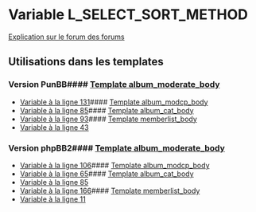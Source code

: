 # Variable L_SELECT_SORT_METHOD
[Explication sur le forum des forums](http://forum.forumactif.com/t294113-listing-des-variables#L_SELECT_SORT_METHOD)
## Utilisations dans les templates
### Version PunBB#### [Template album_moderate_body](punbb/album_moderate_body.md)
* [Variable à la ligne 131](../punbb/album_moderate_body.tpl#L131)#### [Template album_modcp_body](punbb/album_modcp_body.md)
* [Variable à la ligne 85](../punbb/album_modcp_body.tpl#L85)#### [Template album_cat_body](punbb/album_cat_body.md)
* [Variable à la ligne 93](../punbb/album_cat_body.tpl#L93)#### [Template memberlist_body](punbb/memberlist_body.md)
* [Variable à la ligne 43](../punbb/memberlist_body.tpl#L43)
### Version phpBB2#### [Template album_moderate_body](subsilver/album_moderate_body.md)
* [Variable à la ligne 106](../subsilver/album_moderate_body.tpl#L106)#### [Template album_modcp_body](subsilver/album_modcp_body.md)
* [Variable à la ligne 65](../subsilver/album_modcp_body.tpl#L65)#### [Template album_cat_body](subsilver/album_cat_body.md)
* [Variable à la ligne 85](../subsilver/album_cat_body.tpl#L85)
* [Variable à la ligne 166](../subsilver/album_cat_body.tpl#L166)#### [Template memberlist_body](subsilver/memberlist_body.md)
* [Variable à la ligne 11](../subsilver/memberlist_body.tpl#L11)